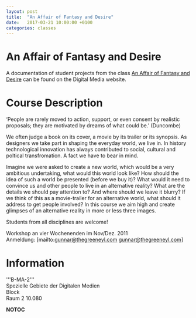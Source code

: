 ```yaml
---
layout: post
title:  "An Affair of Fantasy and Desire"
date:   2017-03-21 10:00:00 +0100
categories: classes
---
```


# An Affair of Fantasy and Desire

A documentation of student projects from the class [An Affair of Fantasy and Desire](http://digitalmedia-bremen.de/en/project/an-affair-of-fantasy-and-desire/) can be found on the Digital Media website.

# Course Description
‘People are rarely moved to action, support, or even consent by realistic proposals; they are motivated by dreams of what could be.’ (Duncombe) 

We often judge a book on its cover, a movie by its trailer or its synopsis. 
As designers we take part in shaping the everyday world, we live in. In history technological innovation has always contributed to social, cultural and poltical transfromation. A fact we have to bear in mind.

Imagine we were asked to create a new world, which would be a very ambitious undertaking, what would this world look like? How should the  idea of such a world be presented (before we buy it)? What would it need to convince us and other people to live in an alternative reality? What are the details we should pay attention to? And where should we leave it blurry? If we think of this as a movie-trailer for an alternative world, what should it address to get people involved? In this course we aim high and create glimpses of an alternative reality in more or less three images.

Students from all disciplines are welcome!

Workshop an vier Wochenenden im Nov/Dez. 2011<br/>
Anmeldung: [mailto:gunnar@thegreeneyl.com gunnar@thegreeneyl.com]


# Information
'''B-MA-2'''<br/>
Spezielle Gebiete der Digitalen Medien<br/>
Block<br/>
Raum 2 10.080


__NOTOC__


